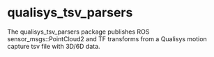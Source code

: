 # qualisys_tsv_parsers

The qualisys_tsv_parsers package publishes ROS sensor_msgs::PointCloud2 and TF transforms from a Qualisys motion capture tsv file with 3D/6D data.
